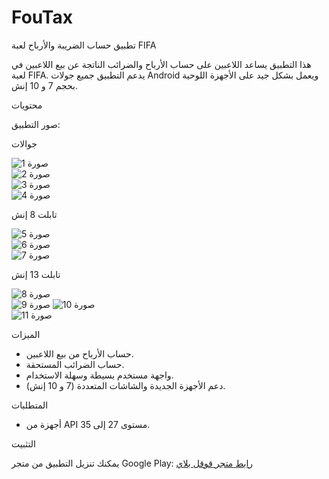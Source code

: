 # FouTax

 تطبيق حساب الضريبة والأرباح لعبة FIFA

هذا التطبيق يساعد اللاعبين على حساب الأرباح والضرائب الناتجة عن بيع اللاعبين في لعبة FIFA. يدعم التطبيق جميع جولات Android ويعمل بشكل جيد على الأجهزة اللوحية بحجم 7 و 10 إنش.

 محتويات


 صور التطبيق:

 جوالات
 
![صورة 1](img/1.png)  
![صورة 2](img/2.png)  
![صورة 3](img/3.png)  
![صورة 4](img/4.png)  



 تابلت 8 إنش


 
![صورة 5](img/5.png)  
![صورة 6](img/6.png)  
![صورة 7](img/7.png)  



 تابلت 13 إنش

 
![صورة 8](img/8.png)  
![صورة 9](img/9.png) 
![صورة 10](img/10.png)  
![صورة 11](img/11.png)  


الميزات

- حساب الأرباح من بيع اللاعبين.
- حساب الضرائب المستحقة.
- واجهة مستخدم بسيطة وسهلة الاستخدام.
- دعم الأجهزة الجديدة والشاشات المتعددة (7 و 10 إنش).

 المتطلبات

- أجهزة من API مستوى 27 إلى 35.

التثبيت

يمكنك تنزيل التطبيق من متجر Google Play:
[رابط متجر قوقل بلاي](https://play.google.com/store/apps/details?id=com.samialharbii.FoTax)
